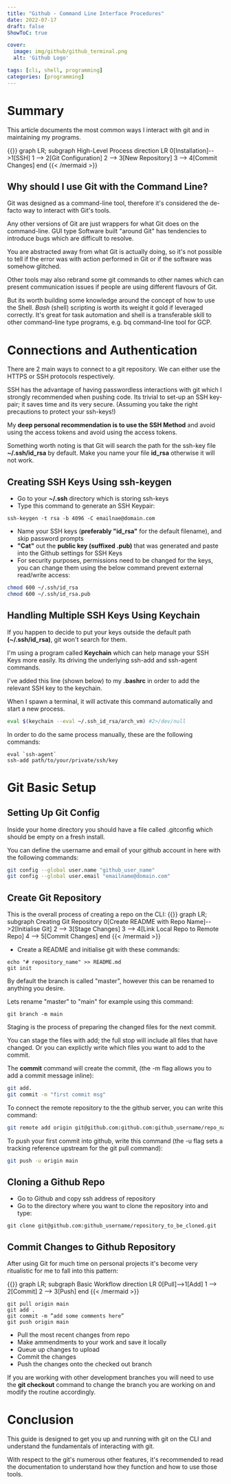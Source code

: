 ```yaml
---
title: "Github - Command Line Interface Procedures"
date: 2022-07-17
draft: false
ShowToC: true

cover:
  image: img/github/github_terminal.png
  alt: 'Github Logo'

tags: [cli, shell, programming]
categories: [programming]
---
```


# Summary

This article documents the most common ways I interact with git and in maintaining my programs. 

{{<mermaid>}}
graph LR;
    subgraph High-Level Process
    direction LR
    0[Installation]-->1[SSH]
    1 --> 2[Git Configuration]
    2 --> 3[New Repository]
    3 --> 4[Commit Changes]
    end
{{< /mermaid >}}

## Why should I use Git with the Command Line?

Git was designed as a command-line tool, therefore it's considered the de-facto way to interact with Git's tools.

Any other versions of Git are just wrappers for what Git does on the command-line. GUI type Software built "around Git" has tendencies to introduce bugs which are difficult to resolve.

You are abstracted away from what Git is actually doing, so it's not possible to tell if the error was with action performed in Git or if the software was somehow glitched.

Other tools may also rebrand some git commands to other names which can present communication issues if people are using different flavours of Git.

But its worth building some knowledge around the concept of how to use the Shell. *Bash* (shell) scripting is worth its weight it gold if leveraged correctly. It's great for task automation and shell is a transferable skill to other command-line type programs, e.g. bq command-line tool for GCP.


# Connections and Authentication

There are 2 main ways to connect to a git repository. We can either use the HTTPS or SSH protocols respectively.

SSH has the advantage of having passwordless interactions with git which I strongly recommended when pushing code. Its trivial to set-up an SSH key-pair; it saves time and its very secure. (Assuming you take the right precautions to protect your ssh-keys!)

My **deep personal recommendation is to use the SSH Method** and avoid using the access tokens and avoid using the access tokens.

Something worth noting is that Git will search the path for the ssh-key file **~/.ssh/id_rsa** by default. Make you name your file **id_rsa** otherwise it will not work.

## Creating SSH Keys Using ssh-keygen
- Go to your **~/.ssh** directory which is storing ssh-keys
- Type this command to generate an SSH Keypair:
```[bash]
ssh-keygen -t rsa -b 4096 -C emailnae@domain.com
```
- Name your SSH keys (**preferably "id_rsa"** for the default filename), and skip password prompts
- **"Cat"** out the **public key (suffixed .pub)** that was generated and paste into the Github settings for SSH Keys
- For security purposes, permissions need to be changed for the keys, you can change them using the below command prevent external read/write access:
```bash
chmod 600 ~/.ssh/id_rsa
chmod 600 ~/.ssh/id_rsa.pub
```

## Handling Multiple SSH Keys Using Keychain

If you happen to decide to put your keys outside the default path **(~/.ssh/id_rsa)**, git won't search for them.

I'm using a program called **Keychain** which can help manage your SSH Keys more easily. Its driving the underlying ssh-add and ssh-agent commands.

I've added this line (shown below) to my **.bashrc** in order to add the relevant SSH key to the keychain.

When I spawn a terminal, it will activate this command automatically and start a new process.

```bash
eval $(keychain --eval ~/.ssh_id_rsa/arch_vm) #2>/dev/null
```

In order to do the same process manually, these are the following commands:

```[bash]
eval `ssh-agent`
ssh-add path/to/your/private/ssh/key
```
# Git Basic Setup

## Setting Up Git Config
Inside your home directory you should have a file called .gitconfig which should be empty on a fresh install.

You can define the username and email of your github account in here with the following commands:

```bash
git config --global user.name "github_user_name"
git config --global user.email "emailname@domain.com"
```

## Create Git Repository 

This is the overall process of creating a repo on the CLI:
{{<mermaid>}}
graph LR;
    subgraph Creating Git Repository
    0[Create README with Repo Name]-->2[Initialise Git]
    2 --> 3[Stage Changes]
    3 --> 4[Link Local Repo to Remote Repo]
    4 --> 5[Commit Changes]
    end
{{< /mermaid >}}

- Create a README and initialise git with these commands:
```[bash]
echo "# repository_name" >> README.md
git init
```

By default the branch is called "master", however this can be renamed to anything you desire.

Lets rename "master" to "main" for example using this command:

```[bash]
git branch -m main
```
Staging is the process of preparing the changed files for the next commit.

You can stage the files with add; the full stop will include all files that have changed. Or you can explictly write which files you want to add to the commit.

The **commit** command will create the commit, (the -m flag allows you to add a commit message inline):

```bash
git add.
git commit -m "first commit msg"
```
To connect the remote repository to the the github server, you can write this command:

```bash
git remote add origin git@github.com:github.com:github_username/repo_name.git
```

To push your first commit into github, write this command (the -u flag sets a tracking reference upstream for the git pull command):

```bash
git push -u origin main
```

## Cloning a Github Repo

- Go to Github and copy ssh address of repository
- Go to the directory where you want to clone the repository into and type:

```[bash]
git clone git@github.com:github_username/repository_to_be_cloned.git
```

## Commit Changes to Github Repository

After using Git for much time on personal projects it's become very ritualistic for me to fall into this pattern:

{{<mermaid>}}
graph LR;
    subgraph Basic Workflow
    direction LR
    0[Pull]-->1[Add]
    1 --> 2[Commit]
    2 --> 3[Push]
    end
{{< /mermaid >}}

```[bash]
git pull origin main
git add .
git commit -m ”add some comments here”
git push origin main
```

- Pull the most recent changes from repo 
- Make ammendments to your work and save it locally
- Queue up changes to upload
- Commit the changes
- Push the changes onto the checked out branch

If you are working with other development branches you will need to use the **git checkout** command to change the branch you are working on and modify the routine accordingly.

# Conclusion

This guide is designed to get you up and running with git on the CLI and understand the fundamentals of interacting with git.

With respect to the git's numerous other features, it's recommended to read the documentation to understand how they function and how to use those tools.
